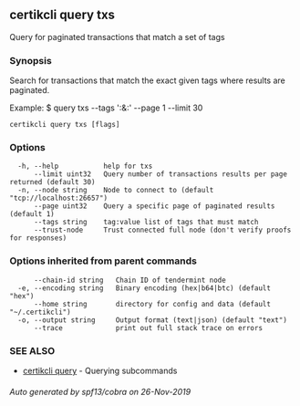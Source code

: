 ## certikcli query txs

Query for paginated transactions that match a set of tags

### Synopsis

Search for transactions that match the exact given tags where results are paginated.

Example:
$ <appcli> query txs --tags '<tag1>:<value1>&<tag2>:<value2>' --page 1 --limit 30

```
certikcli query txs [flags]
```

### Options

```
  -h, --help           help for txs
      --limit uint32   Query number of transactions results per page returned (default 30)
  -n, --node string    Node to connect to (default "tcp://localhost:26657")
      --page uint32    Query a specific page of paginated results (default 1)
      --tags string    tag:value list of tags that must match
      --trust-node     Trust connected full node (don't verify proofs for responses)
```

### Options inherited from parent commands

```
      --chain-id string   Chain ID of tendermint node
  -e, --encoding string   Binary encoding (hex|b64|btc) (default "hex")
      --home string       directory for config and data (default "~/.certikcli")
  -o, --output string     Output format (text|json) (default "text")
      --trace             print out full stack trace on errors
```

### SEE ALSO

* [certikcli query](certikcli_query.md)	 - Querying subcommands

###### Auto generated by spf13/cobra on 26-Nov-2019
